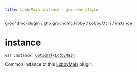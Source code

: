 ```yaml
---
title: LobbyMain.instance - groundmc-plugin
---
```


[groundmc-plugin](../../index.html) / [gtlp.groundmc.lobby](../index.html) / [LobbyMain](index.html) / [instance](.)

# instance

`var instance: `[`Optional`](http://docs.oracle.com/javase/6/docs/api/java/util/Optional.html)`<`[`LobbyMain`](index.html)`>`

Common instance of this [LobbyMain](index.html) plugin.

